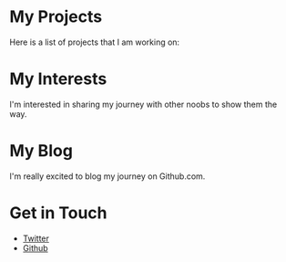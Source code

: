 # My Projects
Here is a list of projects that I am working on:

# My Interests
I'm interested in sharing my journey with other noobs to show them the way.

# My Blog
I'm really excited to blog my journey on Github.com.

# Get in Touch
<ul>
  <li><a href="https://twitter.com/{{ site.twitter_calabim@therealcalabim}}">Twitter</a></li>
  <li><a href="https://github.com/{{ site.github_HadleysHope}}">Github</a></li>
 </ul>
 
